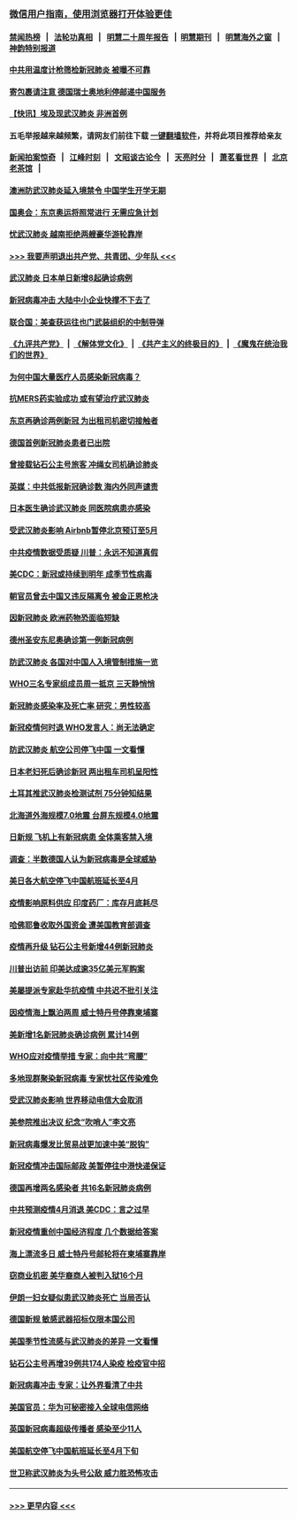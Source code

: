 ### [微信用户指南，使用浏览器打开体验更佳](https://github.com/gfw-breaker/banned-news1/blob/master/indexes/wechat-guide.md?t=0)
#### [禁闻热榜](热点新闻.md?t=0)  &nbsp;&nbsp;|&nbsp;&nbsp; [法轮功真相](https://github.com/gfw-breaker/truth/blob/master/README.md?t=0) &nbsp;&nbsp;|&nbsp;&nbsp; [明慧二十周年报告](https://github.com/gfw-breaker/mh-reports/blob/master/README.md?t=0) &nbsp;&nbsp;|&nbsp;&nbsp;[明慧期刊](https://github.com/gfw-breaker/mh-qikan) &nbsp;&nbsp;|&nbsp;&nbsp; [明慧海外之窗](https://github.com/gfw-breaker/mh-news/blob/master/README.md?t=0) &nbsp;&nbsp;|&nbsp;&nbsp; [神韵特别报道](https://github.com/gfw-breaker/mh-news/blob/master/shenyun.md?t=0)
#### [中共用温度计枪筛检新冠肺炎 被曝不可靠](../pages/nsc418/n11869707.md?t=02150544) 
#### [寄包裹请注意 德国瑞士奥地利停邮递中国服务](../pages/nsc418/n11869727.md?t=02150544) 
#### [【快讯】埃及现武汉肺炎 非洲首例](../pages/nsc418/n11869766.md?t=02150544) 
#### 五毛举报越来越频繁，请网友们前往下载 [一键翻墙软件](https://github.com/gfw-breaker/ssr-accounts)，并将此项目推荐给亲友
#### [新闻拍案惊奇](https://github.com/gfw-breaker/banned-news1/blob/master/pages/link4.md) &nbsp;&nbsp;|&nbsp;&nbsp; [江峰时刻](https://github.com/gfw-breaker/banned-news1/blob/master/pages/link4.md) &nbsp;&nbsp;|&nbsp;&nbsp; [文昭谈古论今](https://github.com/gfw-breaker/banned-news1/blob/master/pages/link4.md) &nbsp;&nbsp;|&nbsp;&nbsp; [天亮时分](https://github.com/gfw-breaker/banned-news1/blob/master/pages/link4.md) &nbsp;&nbsp;|&nbsp;&nbsp; [萧茗看世界](https://github.com/gfw-breaker/banned-news1/blob/master/pages/link4.md) &nbsp;&nbsp;|&nbsp;&nbsp; [北京老茶馆](https://github.com/gfw-breaker/banned-news1/blob/master/pages/link4.md) &nbsp;&nbsp;|&nbsp;&nbsp; 
#### [澳洲防武汉肺炎延入境禁令 中国学生开学无期](../pages/nsc418/n11869546.md?t=02150544) 
#### [国奥会：东京奥运将照常进行 无需应急计划](../pages/nsc418/n11869422.md?t=02150544) 
#### [忧武汉肺炎 越南拒绝两艘豪华游轮靠岸](../pages/nsc418/n11867444.md?t=02150544) 
#### [>>> 我要声明退出共产党、共青团、少年队 <<<](https://github.com/begood0513/goodnews/blob/master/quit/letter.md) 
#### [武汉肺炎 日本单日新增8起确诊病例](../pages/nsc418/n11869272.md?t=02150544) 
#### [新冠病毒冲击 大陆中小企业快撑不下去了](../pages/nsc418/n11869259.md?t=02150544) 
#### [联合国：美查获运往也门武装组织的中制导弹](../pages/nsc418/n11868677.md?t=02150544) 
#### [《九评共产党》](https://github.com/begood0513/9ping.md/blob/master/README.md) &nbsp;|&nbsp; [《解体党文化》](../../../../jtdwh.md/blob/master/README.md)  &nbsp;|&nbsp; [《共产主义的终极目的》](../../../../gczydzjmd.md/blob/master/README.md) &nbsp;|&nbsp; [《魔鬼在统治我们的世界》](../../../../mgztzwmdsj.md/blob/master/README.md) 
#### [为何中国大量医疗人员感染新冠病毒？](../pages/nsc418/n11869001.md?t=02150544) 
#### [抗MERS药实验成功 或有望治疗武汉肺炎](../pages/nsc418/n11868912.md?t=02150544) 
#### [东京再确诊两例新冠 为出租司机密切接触者](../pages/nsc418/n11868770.md?t=02150544) 
#### [德国首例新冠肺炎患者已出院](../pages/nsc418/n11868714.md?t=02150544) 
#### [曾接载钻石公主号旅客 冲绳女司机确诊肺炎](../pages/nsc418/n11868610.md?t=02150544) 
#### [英媒：中共低报新冠确诊数 海内外同声谴责](../pages/nsc418/n11867421.md?t=02150544) 
#### [日本医生确诊武汉肺炎 同医院病患亦感染](../pages/nsc418/n11867779.md?t=02150544) 
#### [受武汉肺炎影响 Airbnb暂停北京预订至5月](../pages/nsc418/n11867428.md?t=02150544) 
#### [中共疫情数据受质疑 川普：永远不知道真假](../pages/nsc418/n11867195.md?t=02150544) 
#### [美CDC：新冠或持续到明年 成季节性病毒](../pages/nsc418/n11867279.md?t=02150544) 
#### [朝官员曾去中国又违反隔离令 被金正恩枪决](../pages/nsc418/n11867087.md?t=02150544) 
#### [因新冠肺炎 欧洲药物恐面临短缺](../pages/nsc418/n11867036.md?t=02150544) 
#### [德州圣安东尼奥确诊第一例新冠病例](../pages/nsc418/n11867194.md?t=02150544) 
#### [防武汉肺炎 各国对中国人入境管制措施一览](../pages/nsc418/n11838726.md?t=02150544) 
#### [WHO三名专家组成员周一抵京 三天静悄悄](../pages/nsc418/n11866947.md?t=02150544) 
#### [新冠肺炎感染率及死亡率 研究：男性较高](../pages/nsc418/n11866956.md?t=02150544) 
#### [新冠疫情何时退 WHO发言人：尚无法确定](../pages/nsc418/n11866864.md?t=02150544) 
#### [防武汉肺炎 航空公司停飞中国 一文看懂](../pages/nsc418/n11866800.md?t=02150544) 
#### [日本老妇死后确诊新冠 两出租车司机呈阳性](../pages/nsc418/n11866755.md?t=02150544) 
#### [土耳其推武汉肺炎检测试剂 75分钟知结果](../pages/nsc418/n11866520.md?t=02150544) 
#### [北海道外海规模7.0地震 台屏东规模4.0地震](../pages/nsc418/n11866262.md?t=02150544) 
#### [日新规 飞机上有新冠病患 全体乘客禁入境](../pages/nsc418/n11866233.md?t=02150544) 
#### [调查：半数德国人认为新冠病毒是全球威胁](../pages/nsc418/n11866687.md?t=02150544) 
#### [美日各大航空停飞中国航班延长至4月](../pages/nsc418/n11865980.md?t=02150544) 
#### [疫情影响原料供应 印度药厂：库存月底耗尽](../pages/nsc418/n11865151.md?t=02150544) 
#### [哈佛耶鲁收取外国资金 遭美国教育部调查](../pages/nsc418/n11864950.md?t=02150544) 
#### [疫情再升级 钻石公主号新增44例新冠肺炎](../pages/nsc418/n11865033.md?t=02150544) 
#### [川普出访前 印美达成逾35亿美元军购案](../pages/nsc418/n11865444.md?t=02150544) 
#### [美屡提派专家赴华抗疫情 中共迟不批引关注](../pages/nsc418/n11864719.md?t=02150544) 
#### [因疫情海上飘泊两周 威士特丹号停靠柬埔寨](../pages/nsc418/n11865007.md?t=02150544) 
#### [美新增1名新冠肺炎确诊病例 累计14例](../pages/nsc418/n11864893.md?t=02150544) 
#### [WHO应对疫情举措 专家：向中共“弯腰”](../pages/nsc418/n11864727.md?t=02150544) 
#### [多地现群聚染新冠病毒 专家忧社区传染难免](../pages/nsc418/n11864715.md?t=02150544) 
#### [受武汉肺炎影响 世界移动电信大会取消](../pages/nsc418/n11864629.md?t=02150544) 
#### [美参院推出决议 纪念“吹哨人”李文亮](../pages/nsc418/n11863852.md?t=02150544) 
#### [新冠病毒爆发比贸易战更加速中美“脱钩”](../pages/nsc418/n11864470.md?t=02150544) 
#### [新冠疫情冲击国际邮政 美暂停往中港快递保证](../pages/nsc418/n11864207.md?t=02150544) 
#### [德国再增两名感染者 共16名新冠肺炎病例](../pages/nsc418/n11864293.md?t=02150544) 
#### [中共预测疫情4月消退 美CDC：言之过早](../pages/nsc418/n11864310.md?t=02150544) 
#### [新冠疫情重创中国经济程度 几个数据给答案](../pages/nsc418/n11864203.md?t=02150544) 
#### [海上漂流多日 威士特丹号邮轮将在柬埔寨靠岸](../pages/nsc418/n11864029.md?t=02150544) 
#### [窃商业机密 美华裔商人被判入狱16个月](../pages/nsc418/n11863911.md?t=02150544) 
#### [伊朗一妇女疑似患武汉肺炎死亡 当局否认](../pages/nsc418/n11863650.md?t=02150544) 
#### [德国新规 敏感武器招标仅限本国公司](../pages/nsc418/n11863509.md?t=02150544) 
#### [美国季节性流感与武汉肺炎的差异 一文看懂](../pages/nsc418/n11862428.md?t=02150544) 
#### [钻石公主号再增39例共174人染疫 检疫官中招](../pages/nsc418/n11862422.md?t=02150544) 
#### [新冠病毒冲击 专家：让外界看清了中共](../pages/nsc418/n11862280.md?t=02150544) 
#### [美国官员：华为可秘密接入全球电信网络](../pages/nsc418/n11862122.md?t=02150544) 
#### [英国新冠病毒超级传播者 感染至少11人](../pages/nsc418/n11862023.md?t=02150544) 
#### [美国航空停飞中国航班延长至4月下旬](../pages/nsc418/n11861970.md?t=02150544) 
#### [世卫称武汉肺炎为头号公敌 威力胜恐怖攻击](../pages/nsc418/n11861982.md?t=02150544) 

----
#### [ >>> 更早内容 <<< ](../indexes/nsc418-earlier.md)
